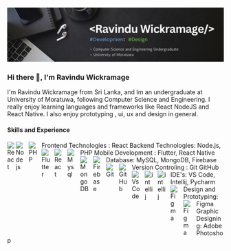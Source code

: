 ![Design and Development](https://github.com/RavinduWK/RavinduWK/blob/main/Banner_2.png)

### Hi there 👋, I'm Ravindu Wickramage
I'm Ravindu Wickramage from Sri Lanka, and Im an undergraduate at University of Moratuwa, following Computer Science and Engineering. I really enjoy learning languages and frameworks like React NodeJS and React Native. I also enjoy prototyping , ui, ux and design in general. 

#### Skills and Experience
</p>

<img align="left" alt="React" width="20px" style="padding-right:10px padding-bottom:10px;" src="https://cdn.jsdelivr.net/gh/devicons/devicon/icons/react/react-original.svg" />  
Frontend Technologies : React

<img align="left" alt="Nodejs" width="20px" style="padding-right:10px;" src="https://cdn.jsdelivr.net/gh/devicons/devicon/icons/nodejs/nodejs-original-wordmark.svg"/>
<img align="left" alt="PHP" width="20px" style="padding-right:10px;" src="https://cdn.jsdelivr.net/gh/devicons/devicon/icons/php/php-original.svg"/>
Backend Technologies: Node.js, PHP

<img align="left" alt="Flutter" width="20px" style="padding-right:10px;" src="https://cdn.jsdelivr.net/gh/devicons/devicon/icons/flutter/flutter-original.svg" />          
<img align="left" alt="React" width="20px" style="padding-right:10px;" src="https://cdn.jsdelivr.net/gh/devicons/devicon/icons/react/react-original.svg" />
Mobile Development : Flutter, React Native

<img align="left" alt="Mysql" width="20px" style="padding-right:10px;" src="https://cdn.jsdelivr.net/gh/devicons/devicon/icons/mysql/mysql-original.svg"/>
<img align="left" alt="MongoDB" width="20px" style="padding-right:10px;" src="https://cdn.jsdelivr.net/gh/devicons/devicon/icons/mongodb/mongodb-original.svg"/>
<img align="left" alt="Firebase" width="20px" style="padding-right:10px;" src="https://cdn.jsdelivr.net/gh/devicons/devicon/icons/firebase/firebase-plain.svg"/>
Database: MySQL, MongoDB, Firebase

<img align="left" alt="Git" width="20px" style="padding-right:10px;" src="https://cdn.jsdelivr.net/gh/devicons/devicon/icons/git/git-original.svg" />
<img align="left" alt="GitHub" width="20px" style="padding-right:10px;" src="https://cdn.jsdelivr.net/gh/devicons/devicon/icons/github/github-original.svg" />
Version Controling : Git GitHub

<img align="left" alt="VsCode" width="20px" style="padding-right:10px;" src="https://cdn.jsdelivr.net/gh/devicons/devicon/icons/vscode/vscode-original.svg" />
<img align="left" alt="intellij" width="20px" style="padding-right:10px;" src="https://cdn.jsdelivr.net/gh/devicons/devicon/icons/intellij/intellij-original.svg" />
<img align="left" alt="intellij" width="20px" style="padding-right:10px;" src="https://cdn.jsdelivr.net/gh/devicons/devicon/icons/pycharm/pycharm-plain.svg" />
IDE's: VS Code, Intellij, Pycharm

<img align="left" alt="Figma" width="20px" style="padding-right:10px;" src="https://cdn.jsdelivr.net/gh/devicons/devicon/icons/figma/figma-original.svg" />
Design and Prototyping: Figma

<img align="left" alt="Figma" width="20px" style="padding-right:10px;" src="https://cdn.jsdelivr.net/gh/devicons/devicon/icons/photoshop/photoshop-plain.svg" />
Graphic Designing: Adobe Photoshop

<br/>



